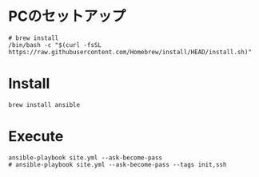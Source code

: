 # PCのセットアップ

```shell
# brew install
/bin/bash -c "$(curl -fsSL https://raw.githubusercontent.com/Homebrew/install/HEAD/install.sh)"
```

# Install

```
brew install ansible
```

# Execute
```shell script
ansible-playbook site.yml --ask-become-pass
# ansible-playbook site.yml --ask-become-pass --tags init,ssh
```
